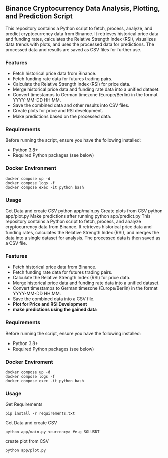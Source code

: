 ## Binance Cryptocurrency Data Analysis, Plotting, and Prediction Script

This repository contains a Python script to fetch, process, analyze, and predict cryptocurrency data from Binance. It
retrieves historical price data and funding rates, calculates the Relative Strength Index (RSI), visualizes data trends
with plots, and uses the processed data for predictions. The processed data and results are saved as CSV files for
further use.

### Features

* Fetch historical price data from Binance.
* Fetch funding rate data for futures trading pairs.
* Calculate the Relative Strength Index (RSI) for price data.
* Merge historical price data and funding rate data into a unified dataset.
* Convert timestamps to German timezone (Europe/Berlin) in the format YYYY-MM-DD HH:MM.
* Save the combined data and other results into CSV files.
* Create plots for price and RSI development.
* Make predictions based on the processed data.

### Requirements

Before running the script, ensure you have the following installed:

* Python 3.8+
* Required Python packages (see below)

### Docker Environment

    docker compose up -d
    docker compose logs -f
    docker compose exec -it python bash

### Usage

Get Data and create CSV
python app/main.py
Create plots from CSV
python app/plot.py
Make predictions after running
python app/predict.py
This repository contains a Python script to fetch, process, and analyze cryptocurrency data from Binance. It retrieves historical price data and funding rates, calculates the Relative Strength Index (RSI), and merges the data into a single dataset for analysis. The processed data is then saved as a CSV file.

### Features
* Fetch historical price data from Binance.
* Fetch funding rate data for futures trading pairs.
* Calculate the Relative Strength Index (RSI) for price data.
* Merge historical price data and funding rate data into a unified dataset.
* Convert timestamps to German timezone (Europe/Berlin) in the format YYYY-MM-DD HH:MM.
* Save the combined data into a CSV file.
* **Plot for Price and RSI Development**
* **make predictions using the gained data**

### Requirements
Before running the script, ensure you have the following installed:
* Python 3.8+
* Required Python packages (see below)

### Docker Enviroment

    docker compose up -d
    docker compose logs -f
    docker compose exec -it python bash

### Usage

Get Requirements
    
    pip install -r requirements.txt
    
Get Data and create CSV

    python app/main.py <currency> #e.g SOLUSDT

create plot from CSV

    python app/plot.py
    
